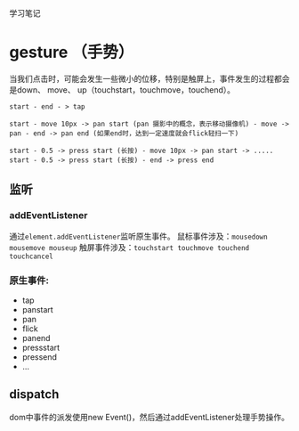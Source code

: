 学习笔记

# gesture （手势）
当我们点击时，可能会发生一些微小的位移，特别是触屏上，事件发生的过程都会是down、 move、 up（touchstart，touchmove，touchend）。

```
start - end - > tap 

start - move 10px -> pan start (pan 摄影中的概念，表示移动摄像机) - move -> pan - end -> pan end (如果end时，达到一定速度就会flick轻扫一下)

start - 0.5 -> press start (长按) - move 10px -> pan start -> ..... 
start - 0.5 -> press start (长按) - end -> press end 
```
## 监听
### addEventListener
通过`element.addEventListener`监听原生事件。
鼠标事件涉及：`mousedown mousemove mouseup`
触屏事件涉及：`touchstart touchmove touchend touchcancel`

### 原生事件:
- tap
- panstart
- pan
- flick
- panend
- pressstart
- pressend
- ...

## dispatch

dom中事件的派发使用new Event()，然后通过addEventListener处理手势操作。